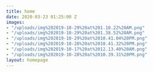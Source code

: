 ```yaml
---
title: home
date: 2020-03-23 01:25:00 Z
images:
- "/uploads/img%202019-10-29%20at%201.10.22%20AM.png"
- "/uploads/img%202019-10-29%20at%201.38.52%20AM.png"
- "/uploads/img%202019-10-29%20at%2010.41.04%20PM.png"
- "/uploads/img%202019-10-28%20at%2010.41.32%20PM.png"
- "/uploads/img%202019-10-17%20at%2012.13.40%20AM.png"
- "/uploads/img%202019-10-28%20at%2010.39.31%20PM.png"
layout: homepage
---
```


